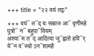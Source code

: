+++
title = "२२ वयं तद्वः"

+++
वयं᳓ त᳓द् वः सम्राज आ᳓ वृणीमहे  
पुत्रो᳓ न᳓ बहुपा᳓यियम्  
अश्या᳓म त᳓द् आदित्या जु᳓ह्वतो हवि᳓र्  
ये᳓न व᳓स्यो ऽन᳓शामहै